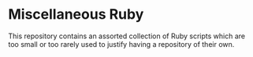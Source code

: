 # Miscellaneous Ruby

This repository contains an assorted collection of Ruby scripts which are too small or too rarely used to justify having a repository of their own.
